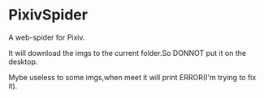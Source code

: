 # PixivSpider
A web-spider for Pixiv. 

It will download the imgs to the current folder.So DONNOT put it on the desktop.

Mybe useless to some imgs,when meet it will print ERROR(I'm trying to fix it).
